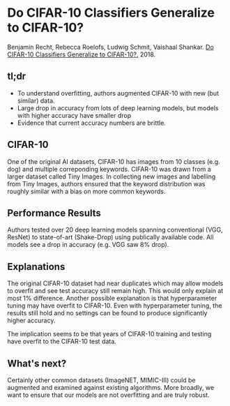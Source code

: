 # Do CIFAR-10 Classifiers Generalize to CIFAR-10?

Benjamin Recht, Rebecca Roelofs, Ludwig Schmit, Vaishaal Shankar. [Do CIFAR-10 Classifiers Generalize to CIFAR-10?.](https://arxiv.org/pdf/1806.00451.pdf) 2018. 

## tl;dr
 - To understand overfitting, authors augmented CIFAR-10 with new (but similar) data. 
 - Large drop in accuracy from lots of deep learning models, but models with higher accuracy have smaller drop
 - Evidence that current accuracy numbers are brittle.

## CIFAR-10
One of the original AI datasets, CIFAR-10 has images from 10 classes (e.g. dog) and multiple correponding keywords. CIFAR-10 was drawn from a larger dataset called Tiny Images. In collecting new images and labelling from Tiny Images, authors ensured that the keyword distribution was roughly similar with a bias on more common keywords.

## Performance Results
Authors tested over 20 deep learning models spanning conventional (VGG, ResNet) to state-of-art (Shake-Drop) using publically available code. All models see a drop in accuracy (e.g. VGG saw 8% drop). 

## Explanations
The original CIFAR-10 dataset had near duplicates which may allow models to overfit and see test accuracy still remain high. This would only explain at most 1% difference. Another possible explanation is that hyperparameter tuning may have overfit to CIFAR-10. Even with hyperparameter tuning, the results still hold and no settings can be found to produce significantly higher accuracy.

The implication seems to be that years of CIFAR-10 training and testing have overfit to the CIFAR-10 test data. 

## What's next?
Certainly other common datasets (ImageNET, MIMIC-III) could be augmented and examined against existing algorithms. More broadly, we want to ensure that our models are not overfitting and are truly robust.